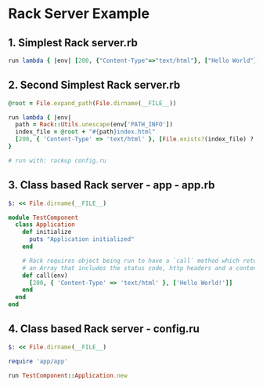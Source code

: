 # Rack Server Example

## 1. Simplest Rack server.rb

```ruby
run lambda { |env| [200, {"Content-Type"=>"text/html"}, ["Hello World"]] }
```

## 2. Second Simplest Rack server.rb

```ruby
@root = File.expand_path(File.dirname(__FILE__))

run lambda { |env|
  path = Rack::Utils.unescape(env['PATH_INFO'])
  index_file = @root + "#{path}index.html"
  [200, { 'Content-Type' => 'text/html' }, [File.exists?(index_file) ? File.read(index_file) : 'Hello World']]
}

# run with: rackup config.ru

```

## 3. Class based Rack server - app - app.rb

```ruby
$: << File.dirname(__FILE__)

module TestComponent
  class Application
    def initialize
      puts "Application initialized"
    end

    # Rack requires object being run to have a `call` method which returns
    # an Array that includes the status code, http headers and a content response
    def call(env)
      [200, { 'Content-Type' => 'text/html' }, ['Hello World!']]
    end
  end
end

```

## 4. Class based Rack server - config.ru

```ruby
$: << File.dirname(__FILE__)

require 'app/app'

run TestComponent::Application.new

```

